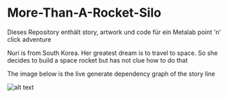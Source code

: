 # More-Than-A-Rocket-Silo
Dieses Repository enthält story, artwork und code für ein Metalab point 'n' click adventure

Nuri is from South Korea. Her greatest dream is to travel to space. So she decides to build a space rocket but has not clue how to do that

The image below is the live generate dependency graph of the story line

![alt text](http://185.203.117.150:8000/cgi-bin/mtars.cgi?svg)

